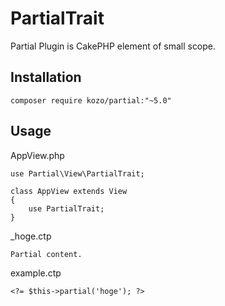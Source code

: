 # PartialTrait

Partial Plugin is CakePHP element of small scope.

## Installation

```
composer require kozo/partial:"~5.0"
```

## Usage

AppView.php
```
use Partial\View\PartialTrait;

class AppView extends View
{
	use PartialTrait;
}
```

_hoge.ctp
```
Partial content.
```

example.ctp
```
<?= $this->partial('hoge'); ?>
```
